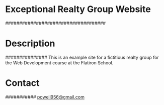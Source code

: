 # Exceptional Realty Group Website #
####################################

# Description #
###############
This is an example site for a fictitious realty group for the Web Development course at the Flatiron School.

# Contact #
###########
powell956@gmail.com
